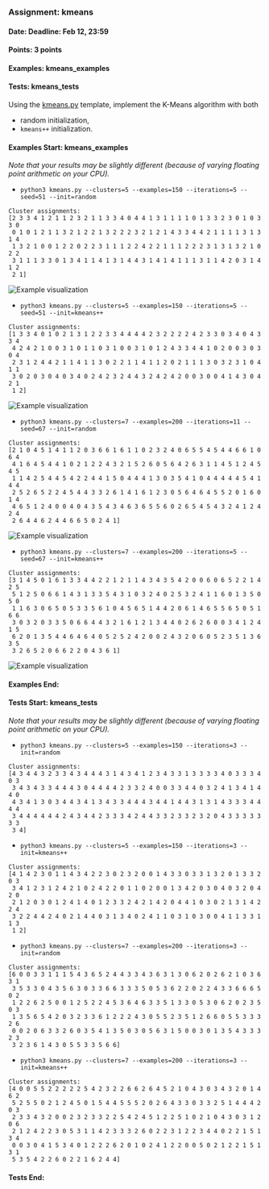 ### Assignment: kmeans
#### Date: Deadline: Feb 12, 23:59
#### Points: 3 points
#### Examples: kmeans_examples
#### Tests: kmeans_tests

Using the [kmeans.py](https://github.com/ufal/npfl129/tree/master/labs/11/kmeans.py)
template, implement the K-Means algorithm with both
- random initialization,
- `kmeans++` initialization.

#### Examples Start: kmeans_examples
_Note that your results may be slightly different (because of varying floating point arithmetic on your CPU)._
- `python3 kmeans.py --clusters=5 --examples=150 --iterations=5 --seed=51 --init=random`
```
Cluster assignments:
[2 3 3 4 1 2 1 1 2 3 2 1 1 3 3 4 0 4 4 1 3 1 1 1 1 0 1 3 3 2 3 0 1 0 3 3 0
 0 1 0 1 2 1 1 3 2 1 2 2 1 3 2 2 2 3 2 1 2 1 4 3 3 4 4 2 1 1 1 1 3 1 3 1 4
 1 3 2 1 0 0 1 2 2 0 2 2 3 1 1 1 2 2 4 2 2 1 1 1 2 2 2 3 1 3 1 3 2 1 0 2 2
 3 1 1 1 3 3 0 1 3 4 1 1 4 1 3 1 4 4 3 1 4 1 4 1 1 1 3 1 1 4 2 0 3 1 4 1 2
 2 1]
```
![Example visualization](//ufal.mff.cuni.cz/~straka/courses/npfl129/2223/tasks/figures/kmeans_1.svgz)
- `python3 kmeans.py --clusters=5 --examples=150 --iterations=5 --seed=51 --init=kmeans++`
```
Cluster assignments:
[1 3 3 4 0 1 0 2 1 3 1 2 2 3 3 4 4 4 4 2 3 2 2 2 2 4 2 3 3 0 3 4 0 4 3 3 4
 4 2 4 2 1 0 0 3 1 0 1 1 0 3 1 0 0 3 1 0 1 2 4 3 3 4 4 1 0 2 0 0 3 0 3 0 4
 2 3 1 2 4 4 2 1 1 4 1 1 3 0 2 2 1 1 4 1 1 2 0 2 1 1 1 3 0 3 2 3 1 0 4 1 1
 3 0 2 0 3 0 4 0 3 4 0 2 4 2 3 2 4 4 3 2 4 2 4 2 0 0 3 0 0 4 1 4 3 0 4 2 1
 1 2]
```
![Example visualization](//ufal.mff.cuni.cz/~straka/courses/npfl129/2223/tasks/figures/kmeans_2.svgz)
- `python3 kmeans.py --clusters=7 --examples=200 --iterations=11 --seed=67 --init=random`
```
Cluster assignments:
[2 1 0 4 5 1 4 1 1 2 0 3 6 6 1 6 1 1 0 2 3 2 4 0 6 5 5 4 5 4 4 6 6 1 0 6 4
 4 1 6 4 5 4 4 1 0 2 1 2 2 4 3 2 1 5 2 6 0 5 6 4 2 6 3 1 1 4 5 1 2 4 5 4 5
 1 1 4 2 5 4 4 5 4 2 2 4 4 1 5 0 4 4 4 1 3 0 3 5 4 1 0 4 4 4 4 4 5 4 1 4 4
 2 5 2 6 5 2 2 4 5 4 4 3 3 2 6 1 4 1 6 1 2 3 0 5 6 4 6 4 5 5 2 0 1 6 0 1 4
 4 6 5 1 2 4 0 0 4 0 4 3 5 4 3 4 6 3 6 5 5 6 0 2 6 5 4 5 4 3 2 4 1 2 4 2 4
 2 6 4 4 6 2 4 4 6 6 5 0 2 4 1]
```
![Example visualization](//ufal.mff.cuni.cz/~straka/courses/npfl129/2223/tasks/figures/kmeans_3.svgz)
- `python3 kmeans.py --clusters=7 --examples=200 --iterations=5 --seed=67 --init=kmeans++`
```
Cluster assignments:
[3 1 4 5 0 1 6 1 3 3 4 4 2 2 1 2 1 1 4 3 4 3 5 4 2 0 0 6 0 6 5 2 2 1 4 2 5
 5 1 2 5 0 6 6 1 4 3 1 3 3 5 4 3 1 0 3 2 4 0 2 5 3 2 4 1 1 6 0 1 3 5 0 5 0
 1 1 6 3 0 6 5 0 5 3 3 5 6 1 0 4 5 6 5 1 4 4 2 0 6 1 4 6 5 5 6 5 0 5 1 6 6
 3 0 3 2 0 3 3 5 0 6 6 4 4 3 2 1 6 1 2 1 3 4 4 0 2 6 2 6 0 0 3 4 1 2 4 1 5
 6 2 0 1 3 5 4 4 6 4 6 4 0 5 2 5 2 4 2 0 0 2 4 3 2 0 6 0 5 2 3 5 1 3 6 3 5
 3 2 6 5 2 0 6 6 2 2 0 4 3 6 1]
```
![Example visualization](//ufal.mff.cuni.cz/~straka/courses/npfl129/2223/tasks/figures/kmeans_4.svgz)
#### Examples End:
#### Tests Start: kmeans_tests
_Note that your results may be slightly different (because of varying floating point arithmetic on your CPU)._
- `python3 kmeans.py --clusters=5 --examples=150 --iterations=3 --init=random`
```
Cluster assignments:
[4 3 4 4 3 2 3 3 4 3 4 4 4 3 1 4 3 4 1 2 3 4 3 3 1 3 3 3 3 4 0 3 3 3 4 0 3
 3 4 3 4 3 3 4 4 4 3 0 4 4 4 4 2 3 3 2 4 0 0 3 3 4 4 0 3 2 4 1 3 4 1 4 4 0
 4 3 4 1 3 0 3 4 4 3 4 1 3 4 3 3 4 4 4 3 4 4 1 4 4 3 1 3 1 4 3 3 3 4 4 4 4
 3 4 4 4 4 4 4 2 4 3 4 4 2 3 3 3 4 2 4 4 3 3 2 3 3 2 3 2 0 4 3 3 3 3 3 3 3
 3 4]
```
- `python3 kmeans.py --clusters=5 --examples=150 --iterations=3 --init=kmeans++`
```
Cluster assignments:
[4 1 4 2 3 0 1 1 4 3 4 2 2 3 0 2 3 2 0 0 1 4 3 3 0 3 3 1 3 2 0 1 3 3 2 0 3
 3 4 1 2 3 1 2 4 2 1 0 2 4 2 2 0 1 1 0 2 0 0 1 3 4 2 0 3 0 4 0 3 2 0 4 2 0
 2 1 2 0 3 0 1 2 4 1 4 0 1 2 3 3 2 4 2 1 4 2 0 4 4 1 0 3 0 2 1 3 1 4 2 2 4
 3 2 2 4 4 2 4 0 2 1 4 4 0 3 1 3 4 0 2 4 1 1 0 3 1 0 3 0 0 4 1 1 3 3 1 1 3
 1 2]
```
- `python3 kmeans.py --clusters=7 --examples=200 --iterations=3 --init=random`
```
Cluster assignments:
[6 0 0 3 3 1 1 1 5 4 3 6 5 2 4 4 3 3 4 3 6 3 1 3 0 6 2 0 2 6 2 1 0 3 6 3 1
 3 5 3 3 0 4 3 5 6 3 0 3 3 6 6 3 3 3 5 0 5 3 6 2 2 0 2 2 4 3 3 6 6 6 5 0 2
 1 2 2 6 2 5 0 0 1 2 5 2 2 4 5 3 6 4 6 3 3 5 1 3 3 0 5 3 0 6 2 0 2 3 5 0 3
 1 3 5 6 5 4 2 0 3 2 3 3 6 1 2 2 2 4 3 0 5 5 2 3 5 1 2 6 6 0 5 5 3 3 3 2 6
 0 0 2 0 6 3 3 2 6 0 3 5 4 1 3 5 0 3 0 5 6 3 1 5 0 0 3 0 1 3 5 4 3 3 3 2 3
 3 2 3 6 1 4 3 0 5 5 3 3 5 6 6]
```
- `python3 kmeans.py --clusters=7 --examples=200 --iterations=3 --init=kmeans++`
```
Cluster assignments:
[4 0 0 5 5 2 2 2 2 2 5 4 2 3 2 2 6 6 2 6 4 5 2 1 0 4 3 0 3 4 3 2 0 1 4 6 2
 5 2 5 5 0 2 1 2 4 5 0 1 5 4 4 5 5 5 2 0 2 6 4 3 3 0 3 3 2 5 1 4 4 4 2 0 3
 2 3 3 4 3 2 0 0 2 3 2 3 3 2 2 5 4 2 4 5 1 2 2 5 1 0 2 1 0 4 3 0 3 1 2 0 6
 2 1 2 4 2 2 3 0 5 3 1 1 4 2 3 3 3 2 6 0 2 2 3 1 2 2 3 4 4 0 2 2 1 5 1 3 4
 0 0 3 0 4 1 5 3 4 0 1 2 2 2 6 2 0 1 0 2 4 1 2 2 0 0 5 0 2 1 2 2 1 5 1 3 1
 5 3 5 4 2 2 6 0 2 2 1 6 2 4 4]
```
#### Tests End:
